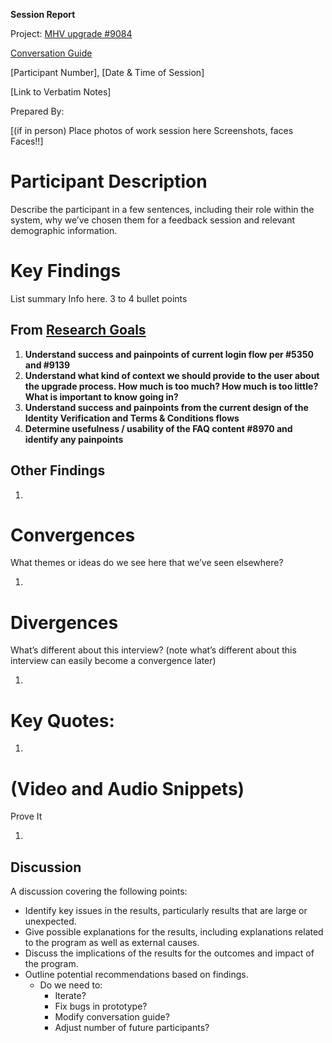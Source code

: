 **Session Report**

Project: [MHV upgrade #9084](https://app.zenhub.com/workspace/o/department-of-veterans-affairs/vets.gov-team/issues/9084)

[](https://github.com/department-of-veterans-affairs/vets.gov-team/issues/7098)

[Conversation Guide](https://github.com/department-of-veterans-affairs/vets.gov-team/blob/master/Products/Disability/Disability%20526EZ/research/january-2018/conversation-guide.md)

[Participant Number], [Date & Time of Session]

[Link to Verbatim Notes]

Prepared By:

[(if in person) Place photos of work session here Screenshots, faces Faces!!]

# Participant Description

Describe the participant in a few sentences, including their role within the system, why we’ve chosen them for a feedback session and relevant demographic information.

# Key Findings

List summary Info here. 3 to 4 bullet points

## From [Research Goals](https://app.zenhub.com/workspace/o/department-of-veterans-affairs/vets.gov-team/issues/9084)

1. **Understand success and painpoints of current login flow per #5350 and #9139**
2. **Understand what kind of context we should provide to the user about the upgrade process. How much is too much? How much is too little? What is important to know going in?**
3. **Understand success and painpoints from the current design of the Identity Verification and Terms & Conditions flows**
4. **Determine usefulness / usability of the FAQ content #8970 and identify any painpoints**

## Other Findings

1. ​

# Convergences 

What themes or ideas do we see here that we’ve seen elsewhere?

1. ​

# Divergences

What’s different about this interview? (note what’s different about this interview can easily become a convergence later)

1. ​

# Key Quotes:

1. ​

# (Video and Audio Snippets)

Prove It

1. ​

## Discussion

A discussion covering the following points:

* Identify key issues in the results, particularly results that are large or unexpected.
* Give possible explanations for the results, including explanations related to the program as well as external causes. 
* Discuss the implications of the results for the outcomes and impact of the program.
* Outline potential recommendations based on findings.
  * Do we need to:
    * Iterate?
    * Fix bugs in prototype?
    * Modify conversation guide?
    * Adjust number of future participants?

